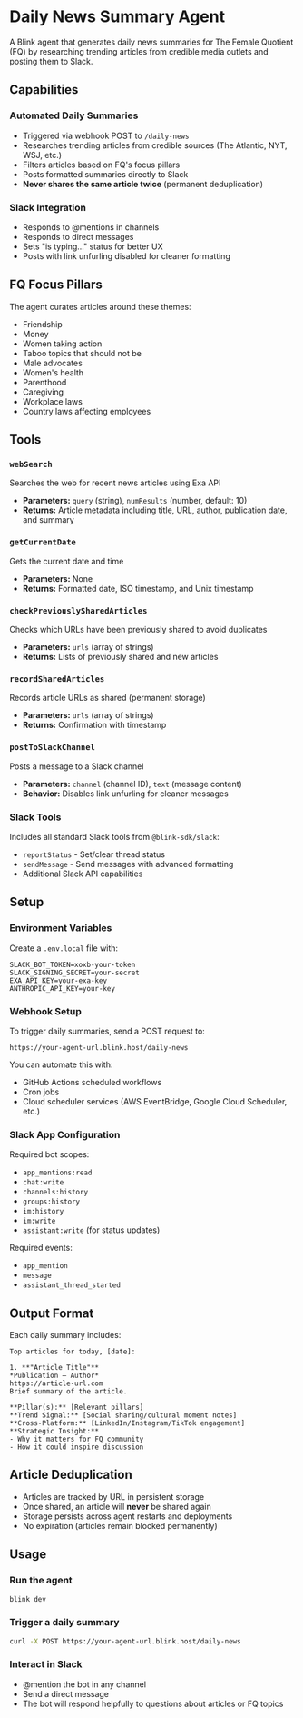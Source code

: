 # Daily News Summary Agent

A Blink agent that generates daily news summaries for The Female Quotient (FQ) by researching trending articles from credible media outlets and posting them to Slack.

## Capabilities

### Automated Daily Summaries
- Triggered via webhook POST to `/daily-news`
- Researches trending articles from credible sources (The Atlantic, NYT, WSJ, etc.)
- Filters articles based on FQ's focus pillars
- Posts formatted summaries directly to Slack
- **Never shares the same article twice** (permanent deduplication)

### Slack Integration
- Responds to @mentions in channels
- Responds to direct messages
- Sets "is typing..." status for better UX
- Posts with link unfurling disabled for cleaner formatting

## FQ Focus Pillars

The agent curates articles around these themes:
- Friendship
- Money
- Women taking action
- Taboo topics that should not be
- Male advocates
- Women's health
- Parenthood
- Caregiving
- Workplace laws
- Country laws affecting employees

## Tools

### `webSearch`
Searches the web for recent news articles using Exa API
- **Parameters:** `query` (string), `numResults` (number, default: 10)
- **Returns:** Article metadata including title, URL, author, publication date, and summary

### `getCurrentDate`
Gets the current date and time
- **Parameters:** None
- **Returns:** Formatted date, ISO timestamp, and Unix timestamp

### `checkPreviouslySharedArticles`
Checks which URLs have been previously shared to avoid duplicates
- **Parameters:** `urls` (array of strings)
- **Returns:** Lists of previously shared and new articles

### `recordSharedArticles`
Records article URLs as shared (permanent storage)
- **Parameters:** `urls` (array of strings)
- **Returns:** Confirmation with timestamp

### `postToSlackChannel`
Posts a message to a Slack channel
- **Parameters:** `channel` (channel ID), `text` (message content)
- **Behavior:** Disables link unfurling for cleaner messages

### Slack Tools
Includes all standard Slack tools from `@blink-sdk/slack`:
- `reportStatus` - Set/clear thread status
- `sendMessage` - Send messages with advanced formatting
- Additional Slack API capabilities

## Setup

### Environment Variables

Create a `.env.local` file with:

```env
SLACK_BOT_TOKEN=xoxb-your-token
SLACK_SIGNING_SECRET=your-secret
EXA_API_KEY=your-exa-key
ANTHROPIC_API_KEY=your-key
```

### Webhook Setup

To trigger daily summaries, send a POST request to:
```
https://your-agent-url.blink.host/daily-news
```

You can automate this with:
- GitHub Actions scheduled workflows
- Cron jobs
- Cloud scheduler services (AWS EventBridge, Google Cloud Scheduler, etc.)

### Slack App Configuration

Required bot scopes:
- `app_mentions:read`
- `chat:write`
- `channels:history`
- `groups:history`
- `im:history`
- `im:write`
- `assistant:write` (for status updates)

Required events:
- `app_mention`
- `message`
- `assistant_thread_started`

## Output Format

Each daily summary includes:

```
Top articles for today, [date]:

1. **"Article Title"**
*Publication – Author*
https://article-url.com
Brief summary of the article.

**Pillar(s):** [Relevant pillars]
**Trend Signal:** [Social sharing/cultural moment notes]
**Cross-Platform:** [LinkedIn/Instagram/TikTok engagement]
**Strategic Insight:**
- Why it matters for FQ community
- How it could inspire discussion
```

## Article Deduplication

- Articles are tracked by URL in persistent storage
- Once shared, an article will **never** be shared again
- Storage persists across agent restarts and deployments
- No expiration (articles remain blocked permanently)

## Usage

### Run the agent
```bash
blink dev
```

### Trigger a daily summary
```bash
curl -X POST https://your-agent-url.blink.host/daily-news
```

### Interact in Slack
- @mention the bot in any channel
- Send a direct message
- The bot will respond helpfully to questions about articles or FQ topics
